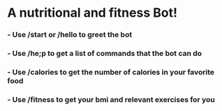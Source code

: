 # A nutritional and fitness Bot!

### - Use /start or /hello to greet the bot
### - Use /he;p to get a list of commands that the bot can do 
### - Use /calories to get the number of calories in your favorite food
### - Use /fitness to get your bmi and relevant exercises for you
